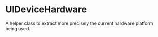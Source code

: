 UIDeviceHardware
================

A helper class to extract more precisely the current hardware platform being used.
